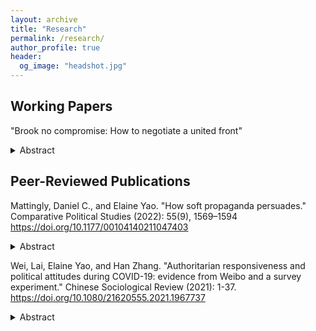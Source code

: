 ```yaml
---
layout: archive
title: "Research"
permalink: /research/
author_profile: true
header:
  og_image: "headshot.jpg"
---
```

## Working Papers
"Brook no compromise: How to negotiate a united front" 
<details><summary>Abstract</summary>
<p>
Resolving factional conflict is crucial to successful policymaking: coalition governments, political parties, and authoritarian elites must all overcome internal disagreements in order to survive. In the course of resolution, why do some factions prevail, while others fall into line? What explains cases where neither faction gets its way? I analyze a model where two groups prefer different policies, but must commit to the same one to overturn a mutually unfavorable status quo. Crucially, neither group knows for certain whether their counterpart would prefer the status quo than accept the counterpart's less-preferred policy. While groups that are unwilling to compromise commit to policies quickly, those who are face a trade-off between delay, which increases the information they gather about their counterpart, and preemption, which forces a decision between their favorite policy and the status quo. Delay, however, does not guarantee successful coordination, as its costliness opens the door to avoidable miscoordination. I analyze how the incidence avoidable miscoordination varies with model primitives, and show that when overall welfare increases when groups' willingness to compromise are more likely to be publicly leaked. 
  </p>
</details>

## Peer-Reviewed Publications 

Mattingly, Daniel C., and Elaine Yao. "How soft propaganda persuades." Comparative Political Studies (2022): 55(9), 1569–1594  https://doi.org/10.1177/00104140211047403 
<details><summary>Abstract</summary>
<p>
An influential body of scholarship argues that authoritarian regimes design "hard" propaganda that is intentionally heavy-handed in order to signal regime power. In this study, by contrast, we link the power of propaganda to the emotional power of “soft” propaganda such as television dramas and viral social media content. We conduct a series of experiments in which we expose over 6,800 respondents in China to real propaganda videos drawn from television dramas, state-backed social media accounts, and state-run newscasts, each containing nationalist messages favored by the Chinese Communist Party. In contrast to theories that propaganda is unpersuasive, we show that propaganda effectively manipulates anger as well as anti-foreign sentiment and behavior, with heightened anti-foreign attitudes persisting up to a week. However, we also find that nationalist propaganda has no effect on perceptions of Chinese government performance or on self-reported willingness to protest against the state.
</p>
</details>


Wei, Lai, Elaine Yao, and Han Zhang. "Authoritarian responsiveness and political attitudes during COVID-19: evidence from Weibo and a survey experiment." Chinese Sociological Review (2021): 1-37. https://doi.org/10.1080/21620555.2021.1967737
<details><summary>Abstract</summary>
<p>
How do citizens react to authoritarian responsiveness? To investigate this question, we study how Chinese citizens reacted to a novel government initiative which enabled social media users to publicly post requests for COVID-related medical assistance. To understand the effect of this initiative on public perceptions of government effectiveness, we employ a two-part empirical strategy. First, we conduct a survey experiment in which we directly expose subjects to real help-seeking posts, in which we find that viewing posts did not improve subjects' ratings of government effectiveness, and in some cases worsened them. Second, we analyze over 10,000 real-world Weibo posts to understand the political orientation of the discourse around help-seekers. We find that negative and politically critical posts far outweighed positive and laudatory posts, complementing our survey experiment results. To contextualize our results, we develop a theoretic framework to understand the effects of different types of responsiveness on citizens' political attitudes. We suggest that citizens' negative reactions in this case were primarily influenced by public demands for help, which illuminated existing problems and failures of governance. 
  </p>
</details>
